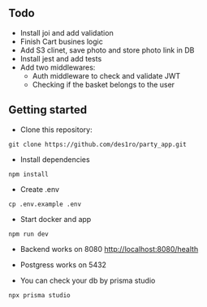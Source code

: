 ## Todo

- Install joi and add validation
- Finish Cart busines logic
- Add S3 clinet, save photo and store photo link in DB
- Install jest and add tests
- Add two middlewares:
  - Auth middleware to check and validate JWT
  - Checking if the basket belongs to the user

## Getting started

- Clone this repository:

```
git clone https://github.com/des1ro/party_app.git
```

- Install dependencies

```
npm install
```

- Create .env

```
cp .env.example .env
```

- Start docker and app

```
npm run dev
```

- Backend works on 8080
  <a href="http://localhost:8080/health">http://localhost:8080/health</a>

- Postgress works on 5432

- You can check your db by prisma studio

```
npx prisma studio
```
